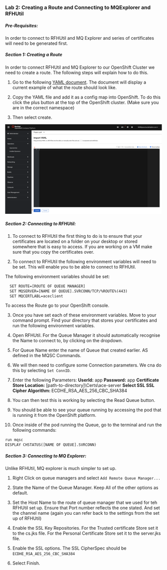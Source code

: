 ### Lab 2: Creating a Route and Connecting to MQExplorer and RFHUtil

##### Pre-Requisites:

In order to connect to RFHUtil and MQ Explorer and series of certificates will need to be generated first.

##### Section 1: Creating a Route

In order to connect RFHUtil and MQ Explorer to our OpenShift Cluster we need to create a route. The following steps will explain how to do this.

1. Go to the following [YAML document](../QueueManagerYAML/route.yaml). The document will display a current example of what the route should look like. 

2. Copy the YAML file and add it as a config map into OpenShift. To do this click the plus button at the top of the OpenShift cluster. (Make sure you are in the correct namespace)

3. Then select create.

![Adding a new Config Map](../images/AddingRoutes/AddingConfigMap.png)

##### Section 2: Connecting to RFHUtil:

1. To connect to RFHUtil the first thing to do is to ensure that your certificates are located on a folder on your desktop or stored somewhere that is easy to access. If you are working on a VM make sure that you copy the certificates over.

2. To connect to RFHUtil the following environment variables will need to be set. This will enable you to be able to connect to RFHUtil.

The following environment variables should be set:

```
  SET ROUTE=[ROUTE OF QUEUE MANAGER]
  SET MQSERVER=[NAME OF QUEUE].SVRCONN/TCP/%ROUTE%(443)
  SET MQCERTLABL=aceclient
```
To access the Route go to your OpenShift console.

3. Once you have set each of these environment variables. Move to your command prompt. Find your directory that stores your certificates and run the following environment variables.

4. Open RFHUtil. For the Queue Manager it should automatically recognise the Name to connect to, by clicking on the dropdown.

5. For Queue Name enter the name of Queue that created earlier. AS defined in the MQSC Commands.

6. We will then need to configure some Connection parameters. We cna do this by selecting `Set ConnID`.

7. Enter the following Parameters:
   <b>UserId:</b> app
   <b>Password:</b> app
   <b>Certificate Store Location:</b> [path-to-directory]\Certs\ace-server
   <b>Select SSL</b>
   <b>SSL Cipher Algorithm: </b> ECDHE_RSA_AES_256_CBC_SHA384

8. You can then test this is working by selecting the Read Queue button.
9. You should be able to see your queue running by accessing the pod that is running it from the OpenShift platform.
10. Once inside of the pod running the Queue, go to the terminal and run the following commands:

```
run mqsc
DISPLAY CHSTATUS([NAME OF QUEUE].SVRCONN)
```

##### Section 3: Connecting to MQ Explorer:

Unlike RFHUtil, MQ explorer is much simpler to set up.

1. Right Click on queue managers and select `Add Remote Queue Manager...`
2. State the Name of the Queue Manager. Keep All of the other options as default.
3. Set the Host Name to the route of queue manager that we used for teh RFHUtil set up. Ensure that Port number reflects the one stated. And set the channel name (again you can refer back to the settings from the set up of RFHUtil)

4. Enable the SSL Key Repositories. For the Trusted certificate Store set it to the cs.jks file. For the Personal Certificate Store set it to the server.jks file.

5. Enable the SSL options. The SSL CipherSpec should be `ECDHE_RSA_AES_256_CBC_SHA384`

6. Select Finish.

